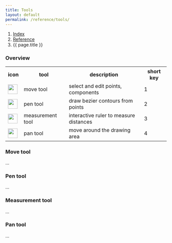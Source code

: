 ```yaml
---
title: Tools
layout: default
permalink: /reference/tools/
---
```


<nav aria-label="breadcrumb">
  <ol class="breadcrumb small">
    <li class="breadcrumb-item"><a href="{{ site.url }}">Index</a></li>
    <li class="breadcrumb-item"><a href="../../reference">Reference</a></li>
    <li class="breadcrumb-item active" aria-current="page">{{ page.title }}</li>
  </ol>
</nav>

### Overview

<table class="table table-hover mb-4">
<tr>
<th>icon</th>
<th>tool</th>
<th>description</th>
<th>short key</th>
</tr>
<tr>
<td><img height="30" src="{{ site.url }}/images/icons/pointer.svg"></td>
<td>move tool</td>
<td>select and edit points, components</td>
<td>1</td>
</tr>
<tr>
<td><img height="30" src="{{ site.url }}/images/icons/pointeradd.svg"></td>
<td>pen tool</td>
<td>draw bezier contours from points</td>
<td>2</td>
</tr>
<tr>
<td><img height="30" src="{{ site.url }}/images/icons/ruler.svg"></td>
<td>measurement tool</td>
<td>interactive ruler to measure distances</td>
<td>3</td>
</tr>
<tr>
<td><img height="30" src="{{ site.url }}/images/icons/hand.svg"></td>
<td>pan tool</td>
<td>move around the drawing area</td>
<td>4</td>
</tr>
</table>

### Move tool

...

### Pen tool

...

### Measurement tool

...

### Pan tool

...
